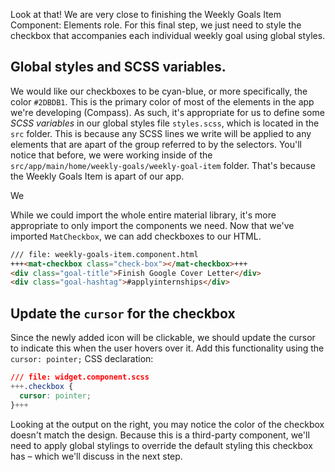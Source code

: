 Look at that! We are very close to finishing the Weekly Goals Item Component: Elements role. For this final step, we just need to style the checkbox that accompanies each individual weekly goal using global styles.

## Global styles and SCSS variables.

We would like our checkboxes to be cyan-blue, or more specifically, the color ``#2DBDB1``. This is the primary color of most of the elements in the app we're developing (Compass). As such, it's appropriate for us to define some *SCSS variables* in our global styles file ``styles.scss``, which is located in the ``src`` folder. This is because any SCSS lines we write will be applied to any elements that are apart of the group referred to by the selectors. You'll notice that before, we were working inside of the ``src/app/main/home/weekly-goals/weekly-goal-item`` folder. That's because the Weekly Goals Item is apart of our app.

We



While we could import the whole entire material library, it's more appropriate to only import the components we need. Now that we've imported ``MatCheckbox``, we can add checkboxes to our HTML.

```html
/// file: weekly-goals-item.component.html
+++<mat-checkbox class="check-box"></mat-checkbox>+++
<div class="goal-title">Finish Google Cover Letter</div>
<div class="goal-hashtag">#applyinternships</div>
```

## Update the `cursor` for the checkbox

Since the newly added icon will be clickable, we should update the cursor to indicate this when the user hovers over it. Add this functionality using the `cursor: pointer;` CSS declaration:

```css
/// file: widget.component.scss
+++.checkbox {
  cursor: pointer;
}+++
```
Looking at the output on the right, you may notice the color of the checkbox doesn't match the design. Because this is a third-party component, we'll need to apply global stylings to override the default styling this checkbox has – which we'll discuss in the next step.
